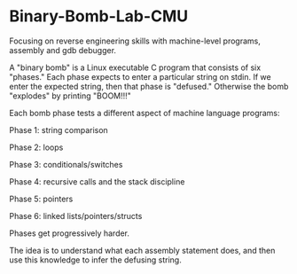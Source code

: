 # Binary-Bomb-Lab-CMU

Focusing on reverse engineering skills with machine-level programs, assembly and gdb debugger. 

A "binary bomb" is a Linux executable C program that consists of six "phases." Each phase expects to enter a particular string on stdin. If we enter the expected string, then that phase is "defused."  Otherwise the bomb "explodes" by printing "BOOM!!!"


Each bomb phase tests a different aspect of machine language programs: 

  Phase 1: string comparison 
  
  Phase 2: loops 
  
  Phase 3: conditionals/switches 
  
  Phase 4: recursive calls and the stack discipline 
  
  Phase 5: pointers 
  
  Phase 6: linked lists/pointers/structs 

Phases get progressively harder. 


The idea is to understand what each assembly statement does, and then use this knowledge to infer the defusing string. 
